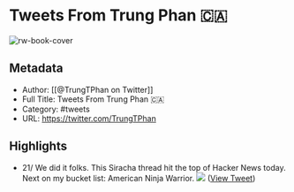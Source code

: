 # Tweets From Trung Phan 🇨🇦

![rw-book-cover](https://pbs.twimg.com/profile_images/1506362585448296448/LJg8kVSD.jpg)

## Metadata
- Author: [[@TrungTPhan on Twitter]]
- Full Title: Tweets From Trung Phan 🇨🇦
- Category: #tweets
- URL: https://twitter.com/TrungTPhan

## Highlights
- 21/ We did it folks. This Siracha thread hit the top of Hacker News today. 
  Next on my bucket list: American Ninja Warrior. 
  ![](https://pbs.twimg.com/media/E4_Dhk6UcAAT5fG.jpg) ([View Tweet](https://twitter.com/TrungTPhan/status/1409560192962809858))
